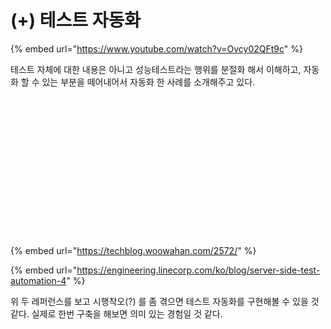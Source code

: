 # (+) 테스트 자동화

{% embed url="https://www.youtube.com/watch?v=Ovcy02QFt9c" %}

테스트 자체에 대한 내용은 아니고 성능테스트라는 행위를 분절화 해서 이해하고, 자동화 할 수 있는 부분을 떼어내어서 자동화 한 사례를 소개해주고 있다.

<figure><img src="../../.gitbook/assets/K-001 (1).png" alt=""><figcaption></figcaption></figure>

<figure><img src="../../.gitbook/assets/K-002 (1).png" alt=""><figcaption></figcaption></figure>

<figure><img src="../../.gitbook/assets/K-003 (1).png" alt=""><figcaption></figcaption></figure>

<figure><img src="../../.gitbook/assets/K-004 (1).png" alt=""><figcaption></figcaption></figure>

<figure><img src="../../.gitbook/assets/K-005.png" alt=""><figcaption></figcaption></figure>

<figure><img src="../../.gitbook/assets/K-006.png" alt=""><figcaption></figcaption></figure>

<figure><img src="../../.gitbook/assets/K-007 (1).png" alt=""><figcaption></figcaption></figure>

<figure><img src="../../.gitbook/assets/K-008 (1).png" alt=""><figcaption></figcaption></figure>

<figure><img src="../../.gitbook/assets/K-009.png" alt=""><figcaption></figcaption></figure>

<figure><img src="../../.gitbook/assets/K-010.png" alt=""><figcaption></figcaption></figure>

<figure><img src="../../.gitbook/assets/K-011.png" alt=""><figcaption></figcaption></figure>

<figure><img src="../../.gitbook/assets/K-012.png" alt=""><figcaption></figcaption></figure>

<figure><img src="../../.gitbook/assets/K-013.png" alt=""><figcaption></figcaption></figure>

<figure><img src="../../.gitbook/assets/K-014.png" alt=""><figcaption></figcaption></figure>

<figure><img src="../../.gitbook/assets/K-015 (1).png" alt=""><figcaption></figcaption></figure>

<figure><img src="../../.gitbook/assets/K-016 (1).png" alt=""><figcaption></figcaption></figure>

<figure><img src="../../.gitbook/assets/K-017.png" alt=""><figcaption></figcaption></figure>



{% embed url="https://techblog.woowahan.com/2572/" %}

{% embed url="https://engineering.linecorp.com/ko/blog/server-side-test-automation-4" %}

위 두 레퍼런스를 보고 시행착오(?) 를 좀 겪으면 테스트 자동화를 구현해볼 수 있을 것 같다. 실제로 한번 구축을 해보면 의미 있는 경험일 것 같다.

